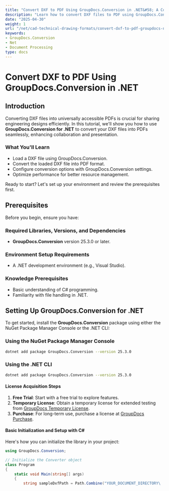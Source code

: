 ```yaml
---
title: "Convert DXF to PDF Using GroupDocs.Conversion in .NET&#58; A Complete Guide"
description: "Learn how to convert DXF files to PDF using GroupDocs.Conversion for .NET. This step-by-step guide covers setup, conversion options, and performance tips."
date: "2025-04-30"
weight: 1
url: "/net/cad-technical-drawing-formats/convert-dxf-to-pdf-groupdocs-net/"
keywords:
- GroupDocs.Conversion
- Net
- Document Processing
type: docs
---
```

# Convert DXF to PDF Using GroupDocs.Conversion in .NET

## Introduction

Converting DXF files into universally accessible PDFs is crucial for sharing engineering designs efficiently. In this tutorial, we'll show you how to use **GroupDocs.Conversion for .NET** to convert your DXF files into PDFs seamlessly, enhancing collaboration and presentation.

### What You'll Learn
- Load a DXF file using GroupDocs.Conversion.
- Convert the loaded DXF file into PDF format.
- Configure conversion options with GroupDocs.Conversion settings.
- Optimize performance for better resource management.

Ready to start? Let's set up your environment and review the prerequisites first.

## Prerequisites

Before you begin, ensure you have:

### Required Libraries, Versions, and Dependencies
- **GroupDocs.Conversion** version 25.3.0 or later.
  

### Environment Setup Requirements
- A .NET development environment (e.g., Visual Studio).
  

### Knowledge Prerequisites
- Basic understanding of C# programming.
- Familiarity with file handling in .NET.

## Setting Up GroupDocs.Conversion for .NET

To get started, install the **GroupDocs.Conversion** package using either the NuGet Package Manager Console or the .NET CLI:

### Using the NuGet Package Manager Console
```bash
dotnet add package GroupDocs.Conversion --version 25.3.0
```

### Using the .NET CLI
```bash
dotnet add package GroupDocs.Conversion --version 25.3.0
```

#### License Acquisition Steps
1. **Free Trial**: Start with a free trial to explore features.
2. **Temporary License**: Obtain a temporary license for extended testing from [GroupDocs Temporary License](https://purchase.groupdocs.com/temporary-license/).
3. **Purchase**: For long-term use, purchase a license at [GroupDocs Purchase](https://purchase.groupdocs.com/buy).

#### Basic Initialization and Setup with C#
Here's how you can initialize the library in your project:

```csharp
using GroupDocs.Conversion;

// Initialize the Converter object
class Program
{
    static void Main(string[] args)
    {
        string sampleDxfPath = Path.Combine("YOUR_DOCUMENT_DIRECTORY\
